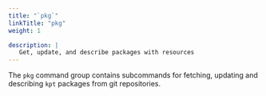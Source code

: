 ```yaml
---
title: "`pkg`"
linkTitle: "pkg"
weight: 1

description: |
   Get, update, and describe packages with resources
---
```


<!--mdtogo:Short
    Get, update, and describe packages with resources
-->

<!--mdtogo:Long-->
The `pkg` command group contains subcommands for fetching, updating and describing `kpt` packages
from git repositories.

<!--mdtogo-->
